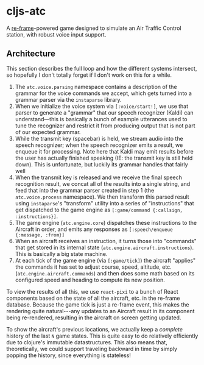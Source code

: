 # cljs-atc

A [re-frame](https://github.com/Day8/re-frame)-powered game designed to simulate an Air Traffic Control station, with robust voice input support.

## Architecture

This section describes the full loop and how the different systems intersect,
so hopefully I don't totally forget if I don't work on this for a while.

1. The `atc.voice.parsing` namespace contains a description of the grammar for
   the voice commands we accept, which gets turned into a grammar parser via the
   `instaparse` library.
2. When we initialize the voice system via `[:voice/start!]`, we use that parser
   to generate a "grammar" that our speech recognizer (Kaldi) can understand—this is
   basically a bunch of example utterances used to tune the recognizer and restrict
   it from producing output that is not part of our expected grammar.
3. While the transmit key (spacebar) is held, we stream audio into the speech recognizer;
   when the speech recognizer emits a result, we enqueue it for processing. Note here that
   Kaldi may emit results before the user has actually finished speaking (IE:
   the transmit key is still held down). This is unfortunate, but luckily its grammar handles
   that fairly well
4. When the transmit key is released and we receive the final speech recognition result, we
   concat all of the results into a single string, and feed that into the grammar parser
   created in step 1 (the `atc.voice.process` namespace). We then transform
   this parsed result using `instaparse`'s "transform" utility into a series of
   "instructions" that get dispatched to the game engine as
   `[:game/command {:callsign, :instructions}]`.
5. The game engine (`atc.engine.core`) dispatches these instructions to the
   Aircraft in order, and emits any responses as `[:speech/enqueue {:message, :from}]`
6. When an aircraft receives an instruction, it turns those into "commands" that get
   stored in its internal state (`atc.engine.aircraft.instructions`). This is
   basically a big state machine.
7. At each tick of the game engine (via `[:game/tick]`) the aircraft "applies"
   the commands it has set to adjust course, speed, altitude, etc.
   (`atc.engine.aircraft.commands`) and then does some math based on its
   configured speed and heading to compute its new position.

To view the results of all this, we use `react-pixi` to a bunch of React components based on the state of all the aircraft, etc. in the re-frame database. Because the game tick is just a re-frame event, this makes the rendering quite natural---any updates to an Aircraft result in its component being re-rendered, resulting in the aircraft on screen getting updated.

To show the aircraft's previous locations, we actually keep a *complete* history of the last `N` game states. This is quite easy to do relatively efficiently due to clojure's immutable datastructures. This also means that, theoretically, we could support traveling backward in time by simply popping the history, since everything is stateless!
